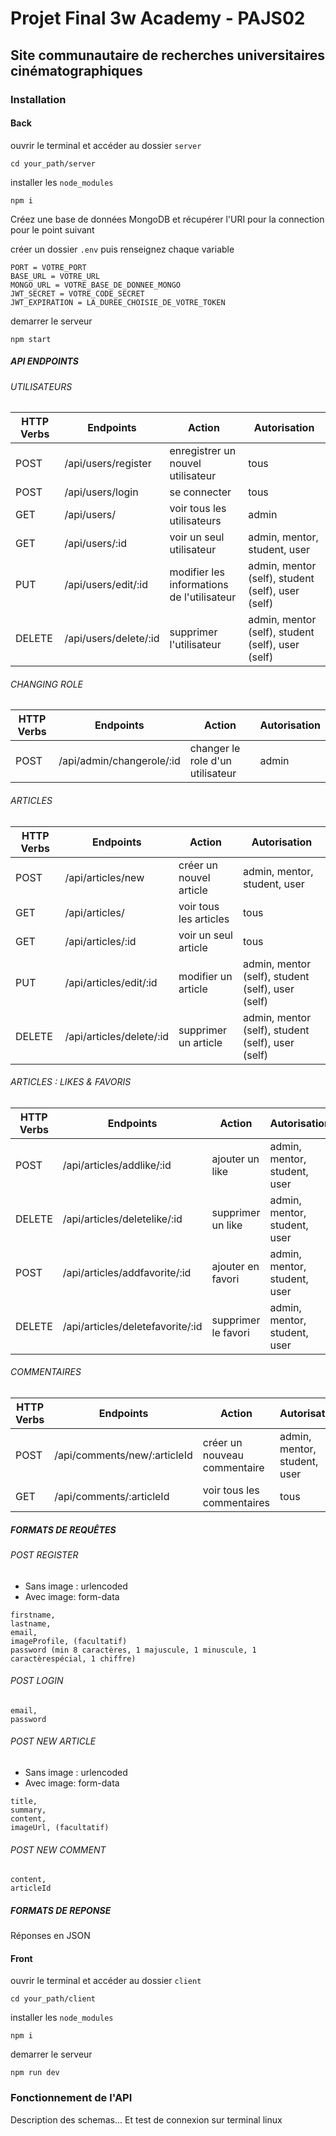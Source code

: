 # Projet Final 3w Academy - PAJS02

## Site communautaire de recherches universitaires cinématographiques

### Installation

#### Back

ouvrir le terminal et accéder au dossier `server`

`cd your_path/server`

installer les `node_modules`

`npm i`

Créez une base de données MongoDB et récupérer l'URI pour la connection pour le point suivant

créer un dossier `.env` puis renseignez chaque variable

``` 
PORT = VOTRE_PORT
BASE_URL = VOTRE_URL
MONGO_URL = VOTRE_BASE_DE_DONNEE_MONGO
JWT_SECRET = VOTRE_CODE_SECRET
JWT_EXPIRATION = LA_DUREE_CHOISIE_DE_VOTRE_TOKEN
``` 

demarrer le serveur

`npm start`

##### API ENDPOINTS

###### UTILISATEURS

| HTTP Verbs | Endpoints | Action | Autorisation |
| --- | --- | --- | --- |
| POST | /api/users/register | enregistrer un nouvel utilisateur | tous |
| POST | /api/users/login | se connecter | tous |
| GET | /api/users/ | voir tous les utilisateurs | admin |
| GET | /api/users/:id | voir un seul utilisateur | admin, mentor, student, user |
| PUT | /api/users/edit/:id | modifier les informations de l'utilisateur | admin, mentor (self), student (self), user (self) |
| DELETE | /api/users/delete/:id | supprimer l'utilisateur | admin, mentor (self), student (self), user (self) |

###### CHANGING ROLE

| HTTP Verbs | Endpoints | Action | Autorisation |
| --- | --- | --- | --- |
| POST | /api/admin/changerole/:id | changer le role d'un utilisateur | admin |

###### ARTICLES

| HTTP Verbs | Endpoints | Action | Autorisation |
| --- | --- | --- | --- |
| POST | /api/articles/new | créer un nouvel article | admin, mentor, student, user |
| GET | /api/articles/ | voir tous les articles | tous |
| GET | /api/articles/:id | voir un seul article | tous |
| PUT | /api/articles/edit/:id | modifier un article |  admin, mentor (self), student (self), user (self) |
| DELETE | /api/articles/delete/:id | supprimer un article |  admin, mentor (self), student (self), user (self) |

###### ARTICLES : LIKES & FAVORIS

| HTTP Verbs | Endpoints | Action | Autorisation |
| --- | --- | --- | --- |
| POST | /api/articles/addlike/:id | ajouter un like | admin, mentor, student, user |
| DELETE | /api/articles/deletelike/:id | supprimer un like | admin, mentor, student, user |
| POST | /api/articles/addfavorite/:id | ajouter en favori | admin, mentor, student, user |
| DELETE | /api/articles/deletefavorite/:id | supprimer le favori | admin, mentor, student, user |

###### COMMENTAIRES

| HTTP Verbs | Endpoints | Action | Autorisation |
| --- | --- | --- | --- |
| POST | /api/comments/new/:articleId | créer un nouveau commentaire |  admin, mentor, student, user |
| GET | /api/comments/:articleId| voir tous les commentaires | tous |

##### FORMATS DE REQUÊTES

###### POST REGISTER

- Sans image : urlencoded
- Avec image: form-data

```
firstname,
lastname,
email,
imageProfile, (facultatif)
password (min 8 caractères, 1 majuscule, 1 minuscule, 1 caractèrespécial, 1 chiffre)
```

###### POST LOGIN

```
email,
password 
```

###### POST NEW ARTICLE

- Sans image : urlencoded
- Avec image: form-data

```
title,
summary,
content,
imageUrl, (facultatif)
```

###### POST NEW COMMENT

```
content,
articleId
```

##### FORMATS DE REPONSE

Réponses en JSON

#### Front

ouvrir le terminal et accéder au dossier `client`

`cd your_path/client`

installer les `node_modules`

`npm i`

demarrer le serveur

`npm run dev`

### Fonctionnement de l'API

Description des schemas...
Et test de connexion sur terminal linux
